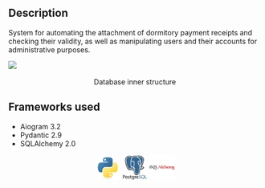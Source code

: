<div>
  <h2>Description</h2>
  <p>System for automating the attachment of dormitory payment receipts and checking their validity, as well as manipulating users and their accounts for administrative purposes.</p>
  <img src = https://github.com/user-attachments/assets/3f1df776-c9a9-4a22-ac8a-e16914d6f0c3>
  <p align=center>Database inner structure</p>
<h2>Frameworks used</h2>  
<ul>
  <li>Aiogram 3.2</li>
  <li>Pydantic 2.9</li>
  <li>SQLAlchemy 2.0</li>
  </ul>
</div>
<div align=center>
  <img src=https://github.com/devicons/devicon/blob/master/icons/python/python-original.svg width=50 height=50>
  <img src=https://github.com/devicons/devicon/blob/master/icons/postgresql/postgresql-original-wordmark.svg width=50 height=50>
  <img src=https://github.com/devicons/devicon/blob/master/icons/sqlalchemy/sqlalchemy-original-wordmark.svg width=50 height=50>
</div>
